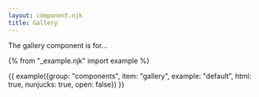 ```yaml
---
layout: component.njk
title: Gallery
---
```


The gallery component is for...

{% from "_example.njk" import example %}

{{ example({group: "components", item: "gallery", example: "default", html: true, nunjucks: true, open: false}) }}
